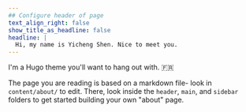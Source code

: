 ```yaml
---
## Configure header of page
text_align_right: false
show_title_as_headline: false
headline: |
  Hi, my name is Yicheng Shen. Nice to meet you.
---
```


<!-- this is a subheadline -->
I'm a Hugo theme you'll want to hang out with. :fr: 

The page you are reading is based on a markdown file- look in `content/about/` to edit. There, look inside the `header`, `main`, and `sidebar` folders to get started building your own "about" page.
